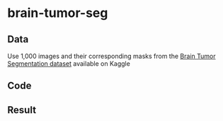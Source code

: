 # brain-tumor-seg
## Data 
Use 1,000 images and their corresponding masks from the [Brain Tumor Segmentation dataset](https://www.kaggle.com/datasets/masoudnickparvar/brain-tumor-mri-dataset) available on Kaggle

## Code


## Result
